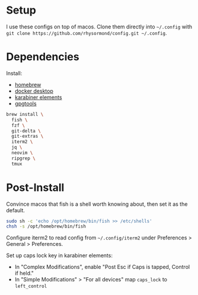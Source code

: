 # Setup

I use these configs on top of macos.
Clone them directly into `~/.config` with `git clone https://github.com/rhysormond/config.git ~/.config`.

# Dependencies

Install:
 - [homebrew](https://brew.sh/)
 - [docker desktop](https://www.docker.com/products/docker-desktop/)
 - [karabiner elements](https://karabiner-elements.pqrs.org/)
 - [gpgtools](https://gpgtools.org/)

```sh
brew install \
  fish \
  fzf \
  git-delta \
  git-extras \
  iterm2 \
  jq \
  neovim \
  ripgrep \
  tmux
```

# Post-Install

Convince macos that fish is a shell worth knowing about, then set it as the default.
```sh
sudo sh -c 'echo /opt/homebrew/bin/fish >> /etc/shells'
chsh -s /opt/homebrew/bin/fish
```

Configure iterm2 to read config from `~/.config/iterm2` under Preferences > General > Preferences.

Set up caps lock key in karabiner elements:
 - In "Complex Modifications", enable "Post Esc if Caps is tapped, Control if held."
 - In "Simple Modifications" > "For all devices" map `caps_lock` to `left_control`
